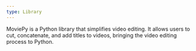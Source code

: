 ```yaml
---
type: Library
---
```


MoviePy is a Python library that simplifies video editing. It allows users to cut, concatenate, and add titles to videos, bringing the video editing process to Python.
